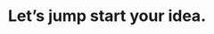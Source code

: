 ---
templateKey: 'contact-page'
path: /contact
title: Let’s jump start your idea.
faq:
  - question: Can you give some advice about my product?
    answer: >-
      Yes. Generally, It never hurts to get an outside perspective. With a product evaluation, you will receive feedback and a strategic roadmap. You should check out my [60-minute strategy session](https://google.com "60-minute strategy ").
  - question: Can you optimize the User Experience of my product?
    answer: >-
      Sicuramente posso analizzare a fondo il tuo prodotto e preparare un report dettagliato degli interventi necessari. Identificherò le defezioni e fornirò suggerimenti attuabili per risultati immediati.
  - question: Ti occupi di UX Research?
    answer: >-
      Assolutamente sì! Non sprecare tempo e denaro per realizzare un prodotto senza conoscere le persone a cui è rivolto e i loro problemi reali. Creerò ed eseguirò un piano di UX Research personalizzato in base alle esigenze del tuo prodotto specifico.
  - question: Sei esperto di User Experience Design?
    answer: >-
      Mi piace essere coinvolto in progetti di UX Design. Insieme al team lavorerò per perfezionare i requisiti del tuo prodotto e li tradurrò in wireframe, per poi declinarli in interfacce persuasive. Il budget e le tempistiche dei progetti di UX Design variano a seconda dell'ambito.
  - question: Ti ritieni un guru della UX?
    answer: >-
      No! Non sono un guru e non pretendo di esserlo. La mia esperienza e le mie competenze mi portano a organizzare e semplificare il lavoro di team, agenzie e aziende senza prevaricare il ruolo di nessuno. Anzi le mie collaborazioni si avvalgono sempre delle forze di tutte le parti coinvolte. Dirò di più, ritengo i guru del tutto inutili per raggiungere qualsiasi traguardo.
  - question: Sei interessato a un contratto a tempo indeterminato?
    answer: >-
      No! Ho abbandonato conratti a tempo indeterminato perché mi piace collaborare con team, aziende e agenzie diverse, relazionadmi con realtà disparate e sfide sempre nuove e stimolanti.
---